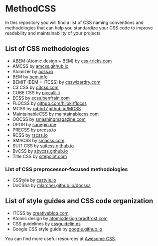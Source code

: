 # MethodCSS

In this repository you will find a list of CSS naming conventions and methodologies that can help you standardize your CSS code to improve readability and maintainability of your projects.

## List of CSS methodologies

* ABEM (Atomic design + BEM) by [css-tricks.com](https://css-tricks.com/abem-useful-adaptation-bem)
* AMCSS by [amcss.github.io](https://amcss.github.io)
* Atomizer by [acss.io](https://acss.io)
* BEM by [bem.info](https://en.bem.info)
* BEMIT (BEM + ITCSS) by [csswizardry.com](https://csswizardry.com/2015/08/bemit-taking-the-bem-naming-convention-a-step-further)
* C3 CSS by [c3css.com](https://c3css.com)
* CUBE CSS by [piccalil.li](https://piccalil.li/blog/cube-css)
* ECSS by [ecss.benfrain.com](https://ecss.benfrain.com)
* FLOCSS by [github.com/hiloki/flocss](https://github.com/hiloki/flocss/blob/master/README_eng.md)
* MCSS by [robhrt7.github.io/MCSS](https://robhrt7.github.io/MCSS/en/)
* MaintainableCSS by [maintainablecss.com](https://maintainablecss.com)
* OOCSS by [smashingmagazine.com](https://www.smashingmagazine.com/2011/12/an-introduction-to-object-oriented-css-oocss)
* OPOR by [sapegin.me](https://blog.sapegin.me/all/opor-methodology/)
* PRECSS by [precss.io](https://precss.io/ja/)
* RCSS by [rscss.io](https://ricostacruz.com/rscss/)
* SMACSS by [smacss.com](https://smacss.com)
* SUIT CSS by [suitcss.github.io](http://suitcss.github.io)
* BvCSS by [abvcss.github.io](https://abvcss.github.io/abvcss-website/)
* Title CSS by [sitepoint.com](https://www.sitepoint.com/title-css-simple-approach-css-class-naming)

### List of CSS preprocessor-focused methodologies

* CSStyle by [csstyle.io](https://www.csstyle.io)
* DoCSSa by [mlarcher.github.io/docssa](https://mlarcher.github.io/docssa/)

## List of style guides and CSS code organization

* ITCSS by [creativebloq.com](https://www.creativebloq.com/web-design/manage-large-css-projects-itcss-101517528)
* Atomic design by [atomicdesign.bradfrost.com](https://atomicdesign.bradfrost.com)
* CSS guidelines by [cssguidelin.es](https://cssguidelin.es)
* Google CSS style guide by [google.github.io](https://google.github.io/styleguide/htmlcssguide.html#CSS)

You can find more useful resources at [Awesome CSS](https://github.com/awesome-css-group/awesome-css).

